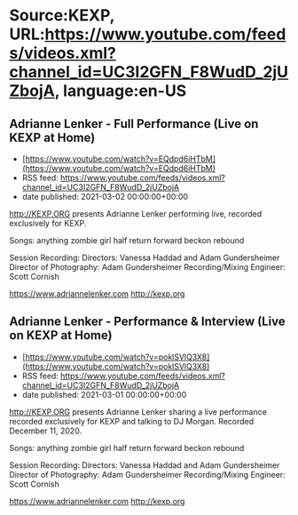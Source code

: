 # Source:KEXP, URL:https://www.youtube.com/feeds/videos.xml?channel_id=UC3I2GFN_F8WudD_2jUZbojA, language:en-US

## Adrianne Lenker - Full Performance (Live on KEXP at Home)
 - [https://www.youtube.com/watch?v=EQdpd6iHTbM](https://www.youtube.com/watch?v=EQdpd6iHTbM)
 - RSS feed: https://www.youtube.com/feeds/videos.xml?channel_id=UC3I2GFN_F8WudD_2jUZbojA
 - date published: 2021-03-02 00:00:00+00:00

http://KEXP.ORG presents Adrianne Lenker performing live, recorded exclusively for KEXP.

Songs:
anything
zombie girl
half return
forward beckon rebound

Session Recording:
Directors: Vanessa Haddad and Adam Gundersheimer
Director of Photography: Adam Gundersheimer
Recording/Mixing Engineer: Scott Cornish

https://www.adriannelenker.com
http://kexp.org

## Adrianne Lenker - Performance & Interview (Live on KEXP at Home)
 - [https://www.youtube.com/watch?v=poklSVlQ3X8](https://www.youtube.com/watch?v=poklSVlQ3X8)
 - RSS feed: https://www.youtube.com/feeds/videos.xml?channel_id=UC3I2GFN_F8WudD_2jUZbojA
 - date published: 2021-03-01 00:00:00+00:00

http://KEXP.ORG presents Adrianne Lenker sharing a live performance recorded exclusively for KEXP and talking to DJ Morgan. Recorded December 11, 2020.

Songs:
anything
zombie girl
half return
forward beckon rebound

Session Recording:
Directors: Vanessa Haddad and Adam Gundersheimer
Director of Photography: Adam Gundersheimer
Recording/Mixing Engineer: Scott Cornish

https://www.adriannelenker.com
http://kexp.org

